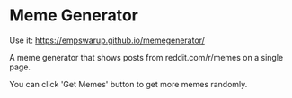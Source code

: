 
# Meme Generator

Use it: https://empswarup.github.io/memegenerator/

A meme generator that shows posts from reddit.com/r/memes on a single page.

You can click 'Get Memes' button to get more memes randomly.
